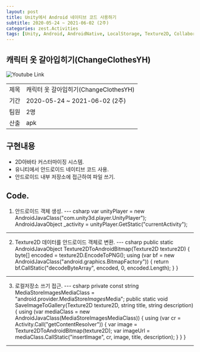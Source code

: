 ```yaml
---
layout: post
title: Unity에서 Android 네이티브 코드 사용하기
subtitle: 2020-05-24 ~ 2021-06-02 (2주)
categories: zest.Activities  
tags: [Unity, Android, AndroidNative, LocalStorage, Texture2D, Collaboration]  
---
```


## 캐릭터 옷 갈아입히기(ChangeClothesYH)
![Youtube Link](https://youtu.be/bqZkXvOmhbk)

<table>
  <tr>
    <td>제목</td>
    <td>캐릭터 옷 갈아입히기(ChangeClothesYH)</td>
  </tr>
  <tr>
    <td>기간</td>
    <td>2020-05-24 ~ 2021-06-02 (2주)</td>
  </tr>
  <tr>
    <td>팀원</td>
    <td>2명</td>
  </tr>
  <tr>
    <td>산출</td>
    <td>apk</td>
  </tr>
</table>

## 구현내용  
- 2D아바타 커스터마이징 시스템.  
- 유니티에서 안드로이드 네이티브 코드 사용.  
- 안드로이드 내부 저장소에 접근하여 파일 쓰기.  

## Code.
1. 안드로이드 객체 생성.
--- csharp
var unityPlayer = new AndroidJavaClass("com.unity3d.player.UnityPlayer");
AndroidJavaObject _activity = unityPlayer.GetStatic<AndroidJavaObject>("currentActivity");
---

2. Texture2D 데이터를 안드로이드 객체로 변환.
--- csharp
public static AndroidJavaObject Texture2DToAndroidBitmap(Texture2D texture2D)
{
    byte[] encoded = texture2D.EncodeToPNG();
    using (var bf = new AndroidJavaClass("android.graphics.BitmapFactory"))
    {
        return bf.CallStatic<AndroidJavaObject>("decodeByteArray", encoded, 0, encoded.Length);
    }
}
---

3. 로컬저장소 쓰기 접근.
--- csharp
private const string MediaStoreImagesMediaClass = "android.provider.MediaStore$Images$Media";
public static void SaveImageToGallery(Texture2D texture2D, string title, string description)
{
    using (var mediaClass = new AndroidJavaClass(MediaStoreImagesMediaClass))
    {
        using (var cr = Activity.Call<AndroidJavaObject>("getContentResolver"))
        {
            var image = Texture2DToAndroidBitmap(texture2D);
            var imageUrl = mediaClass.CallStatic<string>("insertImage", cr, image, title, description);
        }
    }
}
---
